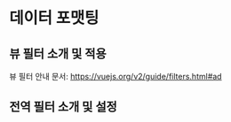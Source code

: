 # 데이터 포맷팅

## 뷰 필터 소개 및 적용
뷰 필터 안내 문서: https://vuejs.org/v2/guide/filters.html#ad 

## 전역 필터 소개 및 설정
